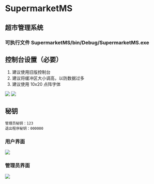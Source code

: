 # SupermarketMS

## 超市管理系统

### 可执行文件 SupermarketMS/bin/Debug/SupermarketMS.exe

## 控制台设置（必要）
1. 建议使用旧版控制台
2. 建议将缓冲区大小调高，以防数据过多
3. 建议使用 10x20 点阵字体

![](https://i.imgur.com/vcj11zF.png)
![](https://i.imgur.com/Uo7q1Fy.png)

## 秘钥

	管理员秘钥：123
	退出程序秘钥：000000

### 用户界面
![](https://i.imgur.com/ZcYr1SF.png)
### 管理员界面 
![](https://i.imgur.com/B4aSJFA.png)
